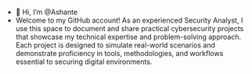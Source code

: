 - 👋 Hi, I’m @Ashante
- Welcome to my GitHub account! As an experienced Security Analyst, I use this space to document and share practical cybersecurity projects that showcase my technical expertise and problem-solving approach. Each project is designed to simulate real-world scenarios and demonstrate proficiency in tools, methodologies, and workflows essential to securing digital environments.




<!---
AshanteT/AshanteT is a ✨ special ✨ repository because its `README.md` (this file) appears on your GitHub profile.
You can click the Preview link to take a look at your changes.
--->
